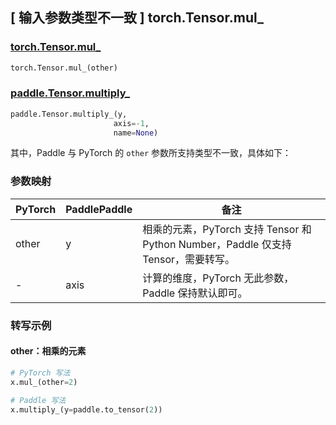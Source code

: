 ## [ 输入参数类型不一致 ] torch.Tensor.mul_

### [torch.Tensor.mul_](https://pytorch.org/docs/stable/generated/torch.Tensor.mul_.html)

```python
torch.Tensor.mul_(other)
```

### [paddle.Tensor.multiply_]()

```python
paddle.Tensor.multiply_(y,
                       axis=-1,
                       name=None)
```

其中，Paddle 与 PyTorch 的 `other` 参数所支持类型不一致，具体如下：

### 参数映射

| PyTorch       | PaddlePaddle | 备注                                             |
| ------------- | ------------ | ----------------------------------------------- |
| other         | y            | 相乘的元素，PyTorch 支持 Tensor 和 Python Number，Paddle 仅支持 Tensor，需要转写。                       |
| -             | axis         | 计算的维度，PyTorch 无此参数， Paddle 保持默认即可。|

### 转写示例
#### other：相乘的元素
```python
# PyTorch 写法
x.mul_(other=2)

# Paddle 写法
x.multiply_(y=paddle.to_tensor(2))
```

